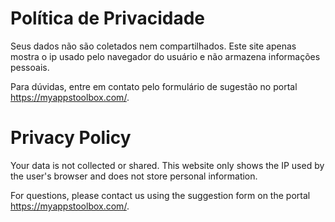 # Política de Privacidade

Seus dados não são coletados nem compartilhados. Este site apenas mostra o ip usado pelo navegador do usuário e não armazena informações pessoais.

Para dúvidas, entre em contato pelo formulário de sugestão no portal https://myappstoolbox.com/.

# Privacy Policy

Your data is not collected or shared. This website only shows the IP used by the user's browser and does not store personal information.

For questions, please contact us using the suggestion form on the portal https://myappstoolbox.com/.

